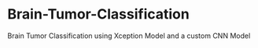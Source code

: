 # Brain-Tumor-Classification
Brain Tumor Classification using Xception Model and a custom CNN Model
